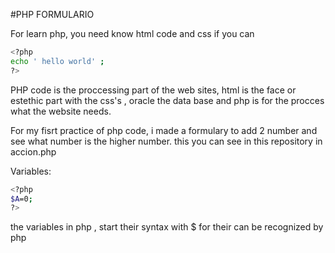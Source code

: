 #PHP FORMULARIO

For learn php, you need know html code and css if you can

```bash
<?php
echo ' hello world' ;
?>
```
PHP code is the  proccessing part of the web sites, html is the face or estethic part with the css's , oracle the data base and php is for the procces what the website needs.

For my fisrt practice of php code, i made a formulary  to add 2 number and see what number is the higher number. this you can see in this repository in accion.php

Variables:

``` bash
<?php
$A=0;
?>
```
the variables in php , start their syntax with $ for their can be recognized by php


